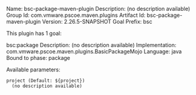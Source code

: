 Name: bsc-package-maven-plugin
Description: (no description available)
Group Id: com.vmware.pscoe.maven.plugins
Artifact Id: bsc-package-maven-plugin
Version: 2.26.5-SNAPSHOT
Goal Prefix: bsc

This plugin has 1 goal:

bsc:package
  Description: (no description available)
  Implementation: com.vmware.pscoe.maven.plugins.BasicPackageMojo
  Language: java
  Bound to phase: package

  Available parameters:

    project (Default: ${project})
      (no description available)


